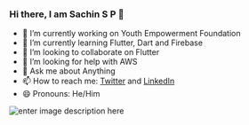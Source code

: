 ### Hi there, I am Sachin S P 👋

- 🔭 I’m currently working on Youth Empowerment Foundation
- 🌱 I’m currently learning Flutter, Dart and Firebase
- 👯 I’m looking to collaborate on Flutter
- 🤔 I’m looking for help with AWS
- 💬 Ask me about Anything 
- 📫 How to reach me: [Twitter](https://twitter.com/Sachinsoraturar) and [LinkedIn](https://www.linkedin.com/in/sachin-s-p-b67001153/)
- 😄 Pronouns: He/Him

![enter image description here](https://github-readme-stats.vercel.app/api?username=SachinPremkumar&&show_icons=true&title_color=ffffff&icon_color=bb2acf&text_color=daf7dc&bg_color=151515)
